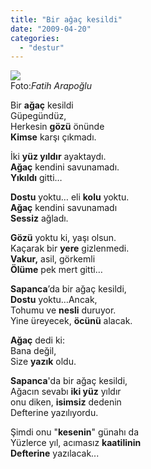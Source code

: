 ```yaml
---
title: "Bir ağaç kesildi"
date: "2009-04-20"
categories: 
  - "destur"
---
```


![](/uploads/image/HPIM2854.JPG)  
Foto:_Fatih Arapoğlu_

Bir **ağaç** kesildi  
Güpegündüz,  
Herkesin **gözü** önünde  
**Kimse** karşı çıkmadı.  
  
İki **yüz yıldır** ayaktaydı.  
**Ağaç** kendini savunamadı.  
**Yıkıldı** gitti…  
  
**Dostu** yoktu… eli **kolu** yoktu.  
**Ağaç** kendini savunamadı  
**Sessiz** ağladı.

**Gözü** yoktu ki, yaşı olsun.  
Kaçarak bir **yere** gizlenmedi.  
**Vakur,** asil, görkemli  
**Ölüme** pek mert gitti…  
  
**Sapanca**’da bir ağaç kesildi,  
**Dostu** yoktu…Ancak,  
Tohumu ve **nesli** duruyor.  
Yine üreyecek, **öcünü** alacak.  
  
**Ağaç** dedi ki:  
Bana değil,  
Size **yazık** oldu.

**Sapanca**'da bir ağaç kesildi,  
Ağacın sevabı **iki yüz** yıldır  
onu diken, **isimsiz** dedenin  
Defterine yazılıyordu.  
  
Şimdi onu "**kesenin**" günahı da  
Yüzlerce yıl, acımasız **kaatilinin  
Defterine** yazılacak...

